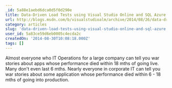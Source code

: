 ```yaml
---
_id: 5a88e1aebd6dca0d5f0d290e
title: Data-Driven Load Tests using Visual Studio Online and SQL Azure
url: http://blogs.msdn.com/b/visualstudioalm/archive/2014/08/26/data-driven-load-tests-using-visual-studio-online-and-sql-azure.aspx
category: articles
slug: 'data-driven-load-tests-using-visual-studio-online-and-sql-azure'
user_id: 5a83ce59d6eb0005c4ecda2c
createdOn: '2014-08-30T10:08:18.000Z'
tags: []
---
```


Almost everyone who IT Operations for a large company can tell you war stories about apps whose performance died within 18 mths of going live. Many don't even last 6 mths. Nearly everyone in corporate IT can tell you war stories about some application whose performance died within 6 - 18 mths of going into production.
